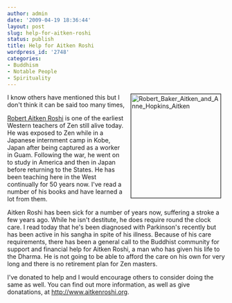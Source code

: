 ```yaml
---
author: admin
date: '2009-04-19 18:36:44'
layout: post
slug: help-for-aitken-roshi
status: publish
title: Help for Aitken Roshi
wordpress_id: '2748'
categories:
- Buddhism
- Notable People
- Spirituality
---
```

<a href="http://www.flickr.com/photos/albill/3457146021/" title="Robert_Baker_Aitken_and_Anne_Hopkins_Aitken"><img src="http://farm4.static.flickr.com/3635/3457146021_b2dd9e77db_m.jpg" align="right" hspace="10" width="207" border="1" height="240" alt="Robert_Baker_Aitken_and_Anne_Hopkins_Aitken" /></a> I know others have mentioned this but I don't think it can be said too many times,

<a href="http://en.wikipedia.org/wiki/Robert_Baker_Aitken">Robert Aitken Roshi</a> is one of the earliest Western teachers of Zen still alive today. He was exposed to Zen while in a Japanese internment camp in Kobe, Japan after being captured as a worker in Guam. Following the war, he went on to study in America and then in Japan before returning to the States. He has been teaching here in the West continually for 50 years now. I've read a number of his books and have learned a lot from them. 

Aitken Roshi has been sick for a number of years now, suffering a stroke a few years ago. While he isn't destitute, he does require round the clock care. I read today that he's been diagnosed with Parkinson's recently but has been active in his sangha in spite of his illness. Because of his care requirements, there has been a general call to the Buddhist community for support and financial help for Aitken Roshi, a man who has given his life to the Dharma. He is not going to be able to afford the care on his own for very long and there is no retirement plan for Zen masters. 

I've donated to help and I would encourage others to consider doing the same as well. You can find out more information, as well as give donatations, at <a href="http://www.aitkenroshi.org">http://www.aitkenroshi.org</a>. 
